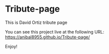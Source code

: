 # Tribute-page

This is David Ortiz tribute page

You can see this project live at the following URL: https://anibal8955.github.io/Tribute-page/

Enjoy!
